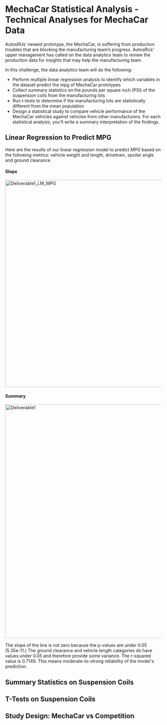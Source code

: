 # MechaCar Statistical Analysis - Technical Analyses for MechaCar Data

AutosRUs’ newest prototype, the MechaCar, is suffering from production troubles that are blocking the manufacturing team’s progress. AutosRUs’ upper management has called on the data analytics team to review the production data for insights that may help the manufacturing team.

In this challenge, the data analytics team will do the following:

* Perform multiple linear regression analysis to identify which variables in the dataset predict the mpg of MechaCar prototypes
* Collect summary statistics on the pounds per square inch (PSI) of the suspension coils from the manufacturing lots
* Run t-tests to determine if the manufacturing lots are statistically different from the mean population
* Design a statistical study to compare vehicle performance of the MechaCar vehicles against vehicles from other manufacturers. For each statistical analysis, you’ll write a summary interpretation of the findings.

## Linear Regression to Predict MPG

Here are the results of our linear regression model to predict MPG based on the following metrics: vehicle weight and length, drivetrain, spoiler angle and ground clearance. 

#### Slope

<img width="664" alt="Deliverable1_LM_MPG" src="https://user-images.githubusercontent.com/105175961/206315939-87578215-0468-435d-9214-fa2d810e703f.png">

#### Summary

<img width="750" alt="Deliverable1" src="https://user-images.githubusercontent.com/105175961/206315953-b6eeaf34-a8c2-4cad-87fc-e40d1a96fc4c.png">


The slope of the line is not zero because the p-values are under 0.05 (5.35e-11.) The ground clearance and vehicle length categories do have values under 0.05 and therefore provide some variance. The r-squared value is 0.7149. This means moderate-to-strong reliability of the model's prediction.


## Summary Statistics on Suspension Coils

## T-Tests on Suspension Coils

## Study Design: MechaCar vs Competition
